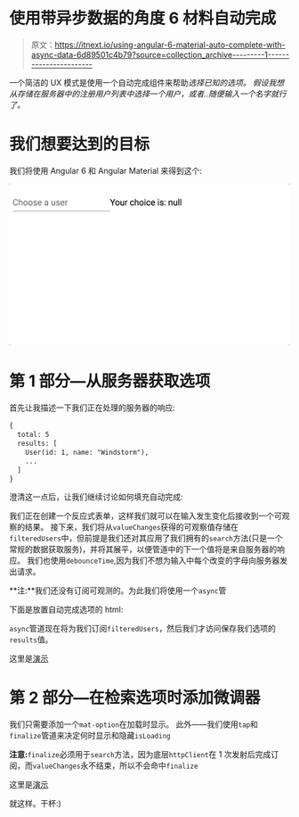 # 使用带异步数据的角度 6 材料自动完成

> 原文：<https://itnext.io/using-angular-6-material-auto-complete-with-async-data-6d89501c4b79?source=collection_archive---------1----------------------->

一个简洁的 UX 模式是使用一个自动完成组件来帮助*选择已知的选项。
假设我想从存储在服务器中的注册用户列表中选择一个用户，或者..随便输入一个名字就行了。*

# 我们想要达到的目标

我们将使用 Angular 6 和 Angular Material 来得到这个:

![](img/12316966300a2a49de0a87b8fd0dfacc.png)

# 第 1 部分—从服务器获取选项

首先让我描述一下我们正在处理的服务器的响应:

```
{
  total: 5
  results: [
    User(id: 1, name: "Windstorm"),
    ...
  ]
}
```

澄清这一点后，让我们继续讨论如何填充自动完成:

我们正在创建一个反应式表单，这样我们就可以在输入发生变化后接收到一个可观察的结果。
接下来，我们将从`valueChanges`获得的可观察值存储在`filteredUsers`中，但前提是我们还对其应用了我们拥有的`search`方法(只是一个常规的数据获取服务)，并将其展平，以便管道中的下一个值将是来自服务器的响应。
我们也使用`debounceTime`,因为我们不想为输入中每个改变的字母向服务器发出请求。

**注:**我们还没有订阅可观测的。为此我们将使用一个`async`管

下面是放置自动完成选项的 html:

`async`管道现在将为我们订阅`filteredUsers`，然后我们才访问保存我们选项的`results`值。

这里是[演示](https://stackblitz.com/edit/angular-material-autocomplete-async1)

# 第 2 部分—在检索选项时添加微调器

我们只需要添加一个`mat-option`在加载时显示。
此外——我们使用`tap`和`finalize`管道来决定何时显示和隐藏`isLoading`

**注意:**`finalize`必须用于`search`方法，因为底层`httpClient`在 1 次发射后完成订阅，而`valueChanges`永不结束，所以不会命中`finalize`

这里是[演示](https://stackblitz.com/edit/angular-material-autocomplete-async2)

就这样。干杯:)